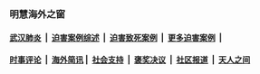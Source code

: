 
### 明慧海外之窗

####  [武汉肺炎](indexes/365.md?t=01190200) &nbsp;|&nbsp;  [迫害案例综述](indexes/328.md?t=01190200) &nbsp;|&nbsp; [迫害致死案例](indexes/277.md?t=01190200)  &nbsp;|&nbsp; [更多迫害案例](indexes/81.md?t=01190200)  &nbsp;|&nbsp; 
####  [时事评论](indexes/251.md?t=01190200) &nbsp;|&nbsp; [海外简讯](indexes/245.md?t=01190200)&nbsp;|&nbsp;  [社会支持](indexes/140.md?t=01190200) &nbsp;|&nbsp; [褒奖决议](indexes/282.md?t=01190200) &nbsp;|&nbsp; [社区报道](indexes/91.md?t=01190200)  &nbsp;|&nbsp; [天人之间](indexes/78.md?t=01190200) 

